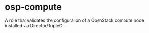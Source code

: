 # osp-compute
A role that validates the configuration of a OpenStack compute node installed via Director/TripleO.
